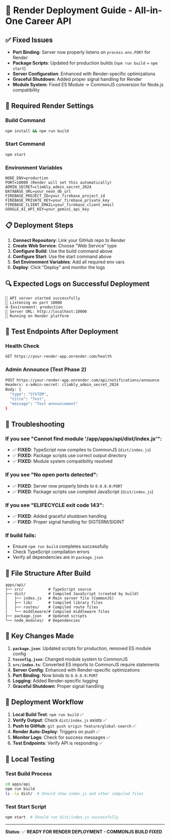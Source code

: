 # 🚀 Render Deployment Guide - All-in-One Career API

## ✅ **Fixed Issues**

- **Port Binding**: Server now properly listens on `process.env.PORT` for Render
- **Package Scripts**: Updated for production builds (`npm run build` + `npm start`)
- **Server Configuration**: Enhanced with Render-specific optimizations
- **Graceful Shutdown**: Added proper signal handling for Render
- **Module System**: Fixed ES Module → CommonJS conversion for Node.js compatibility

## 🔧 **Required Render Settings**

### **Build Command**
```bash
npm install && npm run build
```

### **Start Command**
```bash
npm start
```

### **Environment Variables**
```
NODE_ENV=production
PORT=10000 (Render will set this automatically)
ADMIN_SECRET=climbly_admin_secret_2024
DATABASE_URL=your_neon_db_url
FIREBASE_PROJECT_ID=your_firebase_project_id
FIREBASE_PRIVATE_KEY=your_firebase_private_key
FIREBASE_CLIENT_EMAIL=your_firebase_client_email
GOOGLE_AI_API_KEY=your_gemini_api_key
```

## 📋 **Deployment Steps**

1. **Connect Repository**: Link your GitHub repo to Render
2. **Create Web Service**: Choose "Web Service" type
3. **Configure Build**: Use the build command above
4. **Configure Start**: Use the start command above
5. **Set Environment Variables**: Add all required env vars
6. **Deploy**: Click "Deploy" and monitor the logs

## 🔍 **Expected Logs on Successful Deployment**

```
🚀 API server started successfully
📍 Listening on port 10000
🌐 Environment: production
🔗 Server URL: http://localhost:10000
🎯 Running on Render platform
```

## 🧪 **Test Endpoints After Deployment**

### **Health Check**
```bash
GET https://your-render-app.onrender.com/health
```

### **Admin Announce (Test Phase 2)**
```bash
POST https://your-render-app.onrender.com/api/notifications/announce
Headers: x-admin-secret: climbly_admin_secret_2024
Body: {
  "type": "SYSTEM",
  "title": "Test",
  "message": "Test announcement"
}
```

## 🚨 **Troubleshooting**

### **If you see "Cannot find module '/app/apps/api/dist/index.js'":**
- ✅ **FIXED**: TypeScript now compiles to CommonJS (`dist/index.js`)
- ✅ **FIXED**: Package scripts use correct output directory
- ✅ **FIXED**: Module system compatibility resolved

### **If you see "No open ports detected":**
- ✅ **FIXED**: Server now properly binds to `0.0.0.0:PORT`
- ✅ **FIXED**: Package scripts use compiled JavaScript (`dist/index.js`)

### **If you see "ELIFECYCLE exit code 143":**
- ✅ **FIXED**: Added graceful shutdown handling
- ✅ **FIXED**: Proper signal handling for SIGTERM/SIGINT

### **If build fails:**
- Ensure `npm run build` completes successfully
- Check TypeScript compilation errors
- Verify all dependencies are in `package.json`

## 📁 **File Structure After Build**

```
apps/api/
├── src/           # TypeScript source
├── dist/          # Compiled JavaScript (created by build)
│   ├── index.js   # Main server file (CommonJS)
│   ├── lib/       # Compiled library files
│   ├── routes/    # Compiled route files
│   └── middleware/# Compiled middleware files
├── package.json   # Updated scripts
└── node_modules/  # Dependencies
```

## 🎯 **Key Changes Made**

1. **`package.json`**: Updated scripts for production, removed ES module config
2. **`tsconfig.json`**: Changed module system to CommonJS
3. **`src/index.ts`**: Converted ES imports to CommonJS require statements
4. **Server Config**: Enhanced with Render-specific optimizations
5. **Port Binding**: Now binds to `0.0.0.0:PORT`
6. **Logging**: Added Render-specific logging
7. **Graceful Shutdown**: Proper signal handling

## 🔄 **Deployment Workflow**

1. **Local Build Test**: `npm run build` ✅
2. **Verify Output**: Check `dist/index.js` exists ✅
3. **Push to GitHub**: `git push origin feature/global-search` ✅
4. **Render Auto-Deploy**: Triggers on push ✅
5. **Monitor Logs**: Check for success messages ✅
6. **Test Endpoints**: Verify API is responding ✅

## 🧪 **Local Testing**

### **Test Build Process**
```bash
cd apps/api
npm run build
ls -la dist/  # Should show index.js and other compiled files
```

### **Test Start Script**
```bash
npm start  # Should run dist/index.js successfully
```

---

**Status**: ✅ **READY FOR RENDER DEPLOYMENT - COMMONJS BUILD FIXED**
